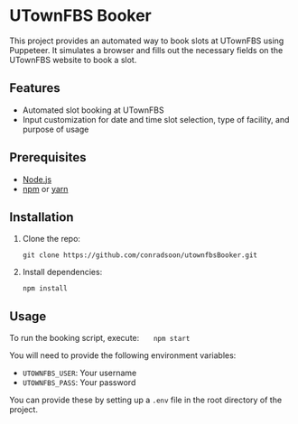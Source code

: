 # UTownFBS Booker

This project provides an automated way to book slots at UTownFBS using Puppeteer. It simulates a browser and fills out the necessary fields on the UTownFBS website to book a slot.

## Features

- Automated slot booking at UTownFBS
- Input customization for date and time slot selection, type of facility, and purpose of usage

## Prerequisites

- [Node.js](https://nodejs.org/en/)
- [npm](https://www.npmjs.com/) or [yarn](https://yarnpkg.com/)

## Installation

1. Clone the repo:

   ```
   git clone https://github.com/conradsoon/utownfbsBooker.git
   ```

2. Install dependencies:
   ```
   npm install
   ```

## Usage

To run the booking script, execute:
`    npm start
   `

You will need to provide the following environment variables:

- `UTOWNFBS_USER`: Your username
- `UTOWNFBS_PASS`: Your password

You can provide these by setting up a `.env` file in the root directory of the project.

